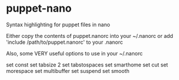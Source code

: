 puppet-nano
===========

Syntax highlighting for puppet files in nano

Either copy the contents of puppet.nanorc into your ~/.nanorc or add 'include /path/to/puppet.nanorc' to your .nanorc

Also, some VERY useful options to use in your ~/.nanorc

set const
set tabsize 2
set tabstospaces
set smarthome
set cut
set morespace
set multibuffer
set suspend
set smooth
